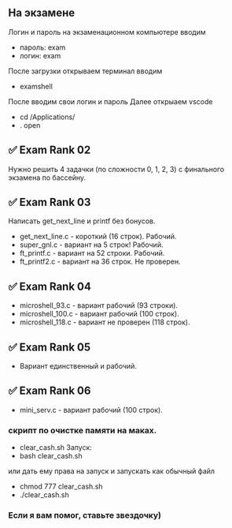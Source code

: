 ## На экзамене
Логин и пароль на экзаменационном компьютере вводим
- пароль:	exam
- логин:	exam

После загрузки открываем терминал вводим
- examshell

После вводим свои логин и пароль
Далее открыаем vscode
- cd /Applications/
- . open


## :white_check_mark: Exam Rank 02
Нужно решить 4 задачки (по сложности 0, 1, 2, 3) с финального экзамена по бассейну.

## :white_check_mark: Exam Rank 03
Написать get_next_line и printf без бонусов.
- get_next_line.c - короткий (16 строк). Рабочий.
- super_gnl.c - вариант на 5 строк! Рабочий.
- ft_printf.c - вариант на 52 строки. Рабочий.
- ft_printf2.c - вариант на 36 строк. Не проверен.

## :white_check_mark: Exam Rank 04
- microshell_93.c - вариант рабочий (93 строки).
- microshell_100.c - вариант рабочий (100 строк).
- microshell_118.c - вариант не проверен (118 строк).

## :white_check_mark: Exam Rank 05
- Вариант единственный и рабочий.

## :white_check_mark: Exam Rank 06
- mini_serv.c 	- вариант рабочий (100 строк).

### скрипт по очистке памяти на маках.
- clear_cash.sh
Запуск:
- bash clear_cash.sh

или дать ему права на запуск и запускать как обычный файл

- chmod 777 clear_cash.sh
- ./clear_cash.sh

### Если я вам помог, ставьте звездочку)

